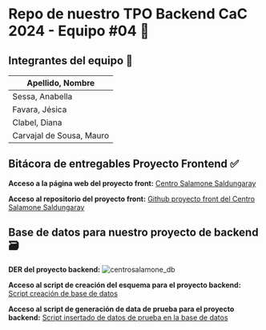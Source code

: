 # Repo de nuestro TPO Backend CaC 2024 - Equipo #04 📃

## Integrantes del equipo :construction: 

| **Apellido, Nombre** |
| -------------------- |
| Sessa, Anabella |
| Favara, Jésica |
| Clabel, Diana |
| Carvajal de Sousa, Mauro |

## Bitácora de entregables Proyecto Frontend :white_check_mark:

**Acceso a la página web del proyecto front:**
<a href="https://centrosalamone-dev.netlify.app/" target="_blank">Centro Salamone Saldungaray</a>

**Acceso al repositorio del proyecto front:**
<a href="https://github.com/maurocarvajaldesousa/tpo_cac_c24163_equipo10" target="_blank">Github proyecto front del Centro Salamone Saldungaray</a>

## Base de datos para nuestro proyecto de backend 🗃️

**DER del proyecto backend:**
![centrosalamone_db](https://github.com/maurocarvajaldesousa/tpo_cac_c24163_backend_equipo04/assets/1665906/ecf9d4cd-6b3f-438d-8db7-0cbd8c9f90d3)

**Acceso al script de creación del esquema para el proyecto backend:**
<a href="https://github.com/maurocarvajaldesousa/tpo_cac_c24163_backend_equipo04/blob/583a1f00a81f2c559ed4e4bdc67c13e83f12e450/database_scripts/centrosalamone_db.sql" target="_blank">Script creación de base de datos</a>

**Acceso al script de generación de data de prueba para el proyecto backend:**
<a href="https://github.com/maurocarvajaldesousa/tpo_cac_c24163_backend_equipo04/blob/583a1f00a81f2c559ed4e4bdc67c13e83f12e450/database_scripts/centrosalamone_db_data.sql" target="_blank">Script insertado de datos de prueba en la base de datos</a>
